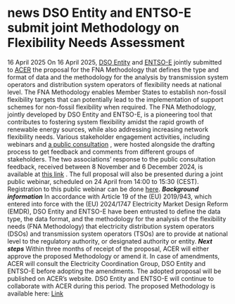 #  news DSO Entity and ENTSO-E submit joint Methodology on Flexibility Needs Assessment
16 April 2025
On 16 April 2025, [DSO Entity](https://eudsoentity.eu/) and [ENTSO-E](https://www.entsoe.eu/) jointly submitted to [ACER](https://www.acer.europa.eu/the-agency/about-acer) the proposal for the FNA Methodology that defines the type and format of data and the methodology for the analysis by transmission system operators and distribution system operators of flexibility needs at national level.
The FNA Methodology enables Member States to establish non-fossil flexibility targets that can potentially lead to the implementation of support schemes for non-fossil flexibility when required. The FNA Methodology, jointly developed by DSO Entity and ENTSO-E, is a pioneering tool that contributes to fostering system flexibility amidst the rapid growth of renewable energy sources, while also addressing increasing network flexibility needs.
Various stakeholder engagement activities, including webinars and [](https://www.entsoe.eu/news/2025/04/16/dso-entity-and-entso-e-submit-joint-methodology-on-flexibility-needs-assessment/)[a public consultation](https://www.entsoe.eu/news/2025/04/16/dso-entity-and-entso-e-submit-joint-methodology-on-flexibility-needs-assessment/) , were hosted alongside the drafting process to get feedback and comments from different groups of stakeholders. The two associations’ response to the public consultation feedback, received between 8 November and 6 December 2024, is available at [this link](https://consultations.entsoe.eu/system-development/public-consultation-on-flexibility-needs-assessmen/supporting_documents/PC_consolidated_simplified_RESPONSES.xlsx) .
The full proposal will also be presented during a joint public webinar, scheduled on 24 April from 14:00 to 15:30 (CEST). Registration to this public webinar can be done [here](https://events.teams.microsoft.com/event/233a5000-47aa-41d1-9a83-51f1927d8e02@7ffbeccf-0c1b-496c-8978-89209c2d375d).
**_Background information_**
In accordance with Article 19 of the (EU) 2019/943, which entered into force with the (EU) 2024/1747 Electricity Market Design Reform (EMDR), DSO Entity and ENTSO-E have been entrusted to define the data type, the data format, and the methodology for the analysis of the flexibility needs (FNA Methodology) that electricity distribution system operators (DSOs) and transmission system operators (TSOs) are to provide at national level to the regulatory authority, or designated authority or entity.
**_Next steps_**
Within three months of receipt of the proposal, ACER will either approve the proposed Methodology or amend it. In case of amendments, ACER will consult the Electricity Coordination Group, DSO Entity and ENTSO-E before adopting the amendments. The adopted proposal will be published on ACER’s website. DSO Entity and ENTSO-E will continue to collaborate with ACER during this period.
The proposed Methodology is available here: [Link](https://consultations.entsoe.eu/system-development/public-consultation-on-flexibility-needs-assessmen/supporting_documents/160425_FNA%20methodology_ENTSOE_DSO%20Entity.pdf)[](https://www.entsoe.eu/news/2025/04/16/dso-entity-and-entso-e-submit-joint-methodology-on-flexibility-needs-assessment/)